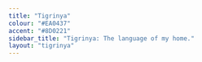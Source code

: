 ```yaml
---
title: "Tigrinya"
colour: "#EA0437"
accent: "#8D0221"
sidebar_title: "Tigrinya: The language of my home."
layout: "tigrinya"
---
```

